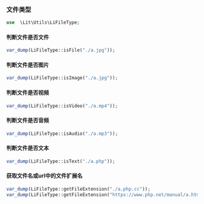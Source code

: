 ### 文件类型

````php
use  \Lit\Utils\LiFileType;
````

#### 判断文件是否文件

````php
var_dump(LiFileType::isFile("./a.jpg"));
````

#### 判断文件是否图片

````php
var_dump(LiFileType::isImage("./a.jpg"));
````

#### 判断文件是否视频

````php
var_dump(LiFileType::isVideo("./a.mp4"));
````

#### 判断文件是否音频

````php
var_dump(LiFileType::isAudio("./a.mp3"));
````

#### 判断文件是否文本

````php
var_dump(LiFileType::isText("./a.php"));
````

#### 获取文件名或url中的文件扩展名

````php
var_dump(LiFileType::getFileExtension("./a.php.cc"));
var_dump(LiFileType::getFileExtension("https://www.php.net/manual/a.html?aaa=bbb&ccc=ddd"));
````